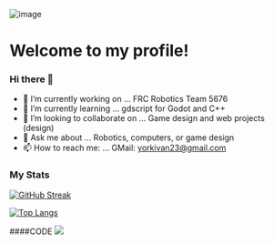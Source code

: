 
![image](https://user-images.githubusercontent.com/124103219/216067709-84600762-28a5-4107-b661-0cd3d4d02ed1.png)
# Welcome to my profile!

### Hi there 👋

<!--
**CompooterWzrd/CompooterWzrd** is a ✨ _special_ ✨ repository because its `README.md` (this file) appears on your GitHub profile.

Here are some ideas to get you started:

### - 🔭 I’m currently working on ... FRC Robotics Team 5676
### - 🌱 I’m currently learning ... gdscript for Godot and C++
- 👯 I’m looking to collaborate on ...
- 🤔 I’m looking for help with ...
### - 💬 Ask me about ... Robotics, computers, or game design
### - 📫 How to reach me: ... GMail: yorkivan23@gmail.com
- 😄 Pronouns: ...
- ⚡ Fun fact: ...
-->
- 🔭 I’m currently working on ... FRC Robotics Team 5676
- 🌱 I’m currently learning ... gdscript for Godot and C++
- 👯 I’m looking to collaborate on ... Game design and web projects (design)
- 💬 Ask me about ... Robotics, computers, or game design
- 📫 How to reach me: ... GMail: yorkivan23@gmail.com


### My Stats
[![GitHub Streak](https://streak-stats.demolab.com?user=CompooterWzrd&theme=black-ice&border_radius=20&mode=weekly)](https://git.io/streak-stats)

[![Top Langs](https://github-readme-stats.vercel.app/api/top-langs/?username=CompooterWzrd&layout=compact&theme=black-ice&border_radius=20)](https://github.com/anuraghazra/github-readme-stats)

####CODE
<picture>
<source 
  srcset="https://github-readme-stats.vercel.app/api?username=anuraghazra&show_icons=true&theme=dark"
  media="(prefers-color-scheme: dark)"
/>
<source
  srcset="https://github-readme-stats.vercel.app/api?username=anuraghazra&show_icons=true"
  media="(prefers-color-scheme: light), (prefers-color-scheme: no-preference)"
/>
<img src="https://github-readme-stats.vercel.app/api?username=anuraghazra&show_icons=true" />
</picture>
